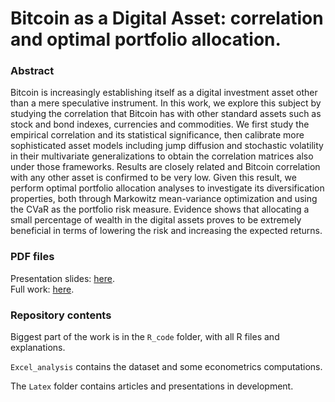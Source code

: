# Bitcoin as a Digital Asset: correlation and optimal portfolio allocation.

### Abstract

Bitcoin is increasingly establishing itself as a digital investment asset other than a mere speculative instrument. In this work, we explore this subject by studying the correlation that Bitcoin has with other standard assets such as stock and bond indexes,  currencies and commodities. We first study the empirical correlation and its statistical significance, then calibrate more sophisticated asset models including jump diffusion and stochastic volatility in their multivariate generalizations to obtain the correlation matrices also under those frameworks. Results are closely related and Bitcoin correlation  with any other asset is confirmed to be very low. Given this result, we perform optimal portfolio allocation analyses to investigate its diversification properties, both through Markowitz mean-variance optimization and using the CVaR as the portfolio risk measure. Evidence shows that allocating a small percentage of wealth in the digital assets proves to be extremely beneficial in terms of lowering the risk and increasing the expected returns.

### PDF files

Presentation slides: [here](https://drive.google.com/file/d/1dhg68twKjSyXnhouXJfBoDoaoG7mxSH_/view?usp=sharing).\
Full work: [here](https://drive.google.com/file/d/1etHLJBCNrHlD4wIgr5HgmrcDvqjV6XBM/view?usp=sharing).



### Repository contents

Biggest part of the work is in the `R_code` folder, with all R files and explanations. 

`Excel_analysis` contains the dataset and some econometrics computations.

The `Latex` folder contains articles and presentations in development.
